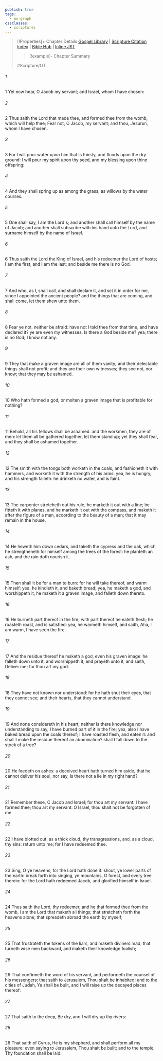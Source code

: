 ```yaml
---
publish: true
tags:
  - no-graph
cssclasses:
  - scriptures
---
```

>[!Properties]+ Chapter Details
>[Gospel Library](https://churchofjesuschrist.org/study/scriptures/ot/isa/44?lang=eng)    |    [Scripture Citation Index](https://scriptures.byu.edu/#07b2c::c07b2c)    |    [Bible Hub](https://biblehub.com/isaiah/44.htm)    |    [Inline JST](https://scripturetoolbox.com/html/ic/Isaiah/44.html)
>>[!example]- Chapter Summary
>> 
> 
>
>#Scripture/OT
###### 1
1 Yet now hear, O Jacob my servant; and Israel, whom I have chosen:
###### 2
2 Thus saith the Lord that made thee, and formed thee from the womb, which will help thee; Fear not, O Jacob, my servant; and thou, Jesurun, whom I have chosen.
###### 3
3 For I will pour water upon him that is thirsty, and floods upon the dry ground: I will pour my spirit upon thy seed, and my blessing upon thine offspring:
###### 4
4 And they shall spring up as among the grass, as willows by the water courses.
###### 5
5 One shall say, I am the Lord's; and another shall call himself by the name of Jacob; and another shall subscribe with his hand unto the Lord, and surname himself by the name of Israel.
###### 6
6 Thus saith the Lord the King of Israel, and his redeemer the Lord of hosts; I am the first, and I am the last; and beside me there is no God.
###### 7
7 And who, as I, shall call, and shall declare it, and set it in order for me, since I appointed the ancient people? and the things that are coming, and shall come, let them shew unto them.
###### 8
8 Fear ye not, neither be afraid: have not I told thee from that time, and have declared it? ye are even my witnesses. Is there a God beside me? yea, there is no God; I know not any.
###### 9
9 They that make a graven image are all of them vanity; and their delectable things shall not profit; and they are their own witnesses; they see not, nor know; that they may be ashamed.
###### 10
10 Who hath formed a god, or molten a graven image that is profitable for nothing?
###### 11
11 Behold, all his fellows shall be ashamed: and the workmen, they are of men: let them all be gathered together, let them stand up; yet they shall fear, and they shall be ashamed together.
###### 12
12 The smith with the tongs both worketh in the coals, and fashioneth it with hammers, and worketh it with the strength of his arms: yea, he is hungry, and his strength faileth: he drinketh no water, and is faint.
###### 13
13 The carpenter stretcheth out his rule; he marketh it out with a line; he fitteth it with planes, and he marketh it out with the compass, and maketh it after the figure of a man, according to the beauty of a man; that it may remain in the house.
###### 14
14 He heweth him down cedars, and taketh the cypress and the oak, which he strengtheneth for himself among the trees of the forest: he planteth an ash, and the rain doth nourish it.
###### 15
15 Then shall it be for a man to burn: for he will take thereof, and warm himself; yea, he kindleth it, and baketh bread; yea, he maketh a god, and worshippeth it; he maketh it a graven image, and falleth down thereto.
###### 16
16 He burneth part thereof in the fire; with part thereof he eateth flesh; he roasteth roast, and is satisfied: yea, he warmeth himself, and saith, Aha, I am warm, I have seen the fire:
###### 17
17 And the residue thereof he maketh a god, even his graven image: he falleth down unto it, and worshippeth it, and prayeth unto it, and saith, Deliver me; for thou art my god.
###### 18
18 They have not known nor understood: for he hath shut their eyes, that they cannot see; and their hearts, that they cannot understand.
###### 19
19 And none considereth in his heart, neither is there knowledge nor understanding to say, I have burned part of it in the fire; yea, also I have baked bread upon the coals thereof; I have roasted flesh, and eaten it: and shall I make the residue thereof an abomination? shall I fall down to the stock of a tree?
###### 20
20 He feedeth on ashes: a deceived heart hath turned him aside, that he cannot deliver his soul, nor say, Is there not a lie in my right hand?
###### 21
21 Remember these, O Jacob and Israel; for thou art my servant: I have formed thee; thou art my servant: O Israel, thou shalt not be forgotten of me.
###### 22
22 I have blotted out, as a thick cloud, thy transgressions, and, as a cloud, thy sins: return unto me; for I have redeemed thee.
###### 23
23 Sing, O ye heavens; for the Lord hath done it: shout, ye lower parts of the earth: break forth into singing, ye mountains, O forest, and every tree therein: for the Lord hath redeemed Jacob, and glorified himself in Israel.
###### 24
24 Thus saith the Lord, thy redeemer, and he that formed thee from the womb, I am the Lord that maketh all things; that stretcheth forth the heavens alone; that spreadeth abroad the earth by myself;
###### 25
25 That frustrateth the tokens of the liars, and maketh diviners mad; that turneth wise men backward, and maketh their knowledge foolish;
###### 26
26 That confirmeth the word of his servant, and performeth the counsel of his messengers; that saith to Jerusalem, Thou shalt be inhabited; and to the cities of Judah, Ye shall be built, and I will raise up the decayed places thereof:
###### 27
27 That saith to the deep, Be dry, and I will dry up thy rivers:
###### 28
28 That saith of Cyrus, He is my shepherd, and shall perform all my pleasure: even saying to Jerusalem, Thou shalt be built; and to the temple, Thy foundation shall be laid.
